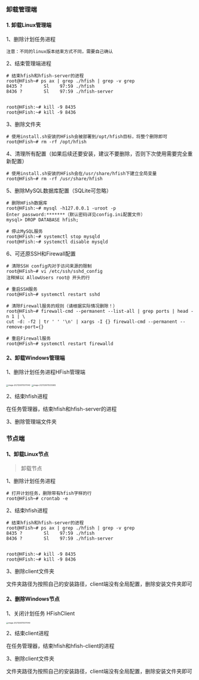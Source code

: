 ### 卸载管理端

#### 1. 卸载Linux管理端

1、删除计划任务进程

`注意：不同的linux版本结束方式不同，需要自己确认`


2、结束管理端进程

```
# 结束hfish和hfish-server的进程
root@HFish~# ps ax | grep ./hfish | grep -v grep
8435 ?        Sl    97:59 ./hfish
8436 ?        Sl    97:59 ./hfish-server


root@HFish:~# kill -9 8435
root@HFish:~# kill -9 8436
```

3、删除文件夹

```
# 使用install.sh安装的HFish会被部署到/opt/hfish目标，将整个删除即可
root@HFish~# rm -rf /opt/hfish
```

4、清理所有配置（如果后续还要安装，建议不要删除，否则下次使用需要完全重新配置）

```
# 使用install.sh安装的HFish会在/usr/share/hfish下建立全局变量
root@HFish~# rm -rf /usr/share/hfish
```

5、删除MySQL数据库配置（SQLite可忽略）

```
# 删除HFish数据库
root@HFish:~# mysql -h127.0.0.1 -uroot -p
Enter password:*******（默认密码详见config.ini配置文件）
mysql> DROP DATABASE hfish;

# 停止MySQL服务
root@HFish:~# systemctl stop mysqld
root@HFish:~# systemctl disable mysqld
```

6、可还原SSH和Firewall配置

```
# 清除SSH config内对于访问来源的限制
root@HFish~# vi /etc/ssh/sshd_config
注释掉以 AllowUsers root@ 开头的行

# 重启SSH服务
root@HFish~# systemctl restart sshd

# 清除Firewall服务的规则（请根据实际情况删除！）
root@HFish~# firewall-cmd --permanent --list-all | grep ports | head -n 1 | \
cut -d: -f2 | tr ' ' '\n' | xargs -I {} firewall-cmd --permanent --remove-port={}

# 重启Firewall服务
root@HFish~# systemctl restart firewalld
```

#### 2、卸载Windows管理端

1、删除计划任务进程HFish管理端

<img src="https://hfish.io/images/image-20211206115017049.png" alt="image-20211206115017049" style="zoom: 33%;" />

<img src="https://hfish.io/images/image-20211206115035865.png" alt="image-20211206115035865" style="zoom:33%;" />

2、结束hfish进程

在任务管理器，结束hfish和hfish-server的进程


3、删除管理端文件夹

### 节点端

#### 1、卸载Linux节点

> 卸载节点

1、删除计划任务进程

```
# 打开计划任务，删除带有hfish字样的行
root@HFish~# crontab -e
```

2、结束hfish进程

```
# 结束hfish和hfish-server的进程
root@HFish~# ps ax | grep ./hfish | grep -v grep
8435 ?        Sl    97:59 ./hfish
8436 ?        Sl    97:59 ./hfish-server


root@HFish:~# kill -9 8435
root@HFish:~# kill -9 8436
```

3、删除client文件夹

文件夹路径为按照自己的安装路径，client端没有全局配置，删除安装文件夹即可



#### 2、删除Windows节点

1、关闭计划任务 HFishClient

<img src="https://hfish.io/images/image-20211206115017049.png" alt="image-20211206115017049" style="zoom: 33%;" />

2、结束client进程

在任务管理器，结束hfish和hfish-client的进程


3、删除client文件夹

文件夹路径为按照自己的安装路径，client端没有全局配置，删除安装文件夹即可

